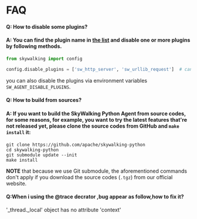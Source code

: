 # FAQ

#### Q: How to disable some plugins?

#### A: You can find the plugin name in [the list](../README.md#supported-libraries) and disable one or more plugins by following methods.

```python
from skywalking import config

config.disable_plugins = ['sw_http_server', 'sw_urllib_request']  # can be also CSV format, i.e. 'sw_http_server,sw_urllib_request'
```

you can also disable the plugins via environment variables `SW_AGENT_DISABLE_PLUGINS`.

#### Q: How to build from sources?

#### A: If you want to build the SkyWalking Python Agent from source codes, for some reasons, for example, you want to try the latest features that're not released yet, please clone the source codes from GitHub and `make install` it:

```shell
git clone https://github.com/apache/skywalking-python
cd skywalking-python
git submodule update --init
make install
``` 

**NOTE** that because we use Git submodule, the aforementioned commands don't apply if you download the source codes (`.tgz`) from our official website.

#### Q:When i using the @trace decrator ,bug appear as follow,how to fix it?
'_thread._local' object has no attribute 'context' 
